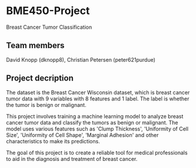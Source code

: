 # BME450-Project

Breast Cancer Tumor Classification
## Team members
David Knopp (dknopp8), Christian Petersen (peter621purdue)
## Project decription
The dataset is the Breast Cancer Wisconsin dataset, which is breast cancer tumor data with 9 variables with 8 features and 1 label. The label is whether the tumor is benign or malignant.

This project involves training a machine learning model to analyze breast cancer tumor data and classify the tumors as benign or malignant. The model uses various features such as 'Clump Thickness', 'Uniformity of Cell Size', 'Uniformity of Cell Shape', 'Marginal Adhesion' and other characteristics to make its predictions.

The goal of this project is to create a reliable tool for medical professionals to aid in the diagnosis and treatment of breast cancer.
